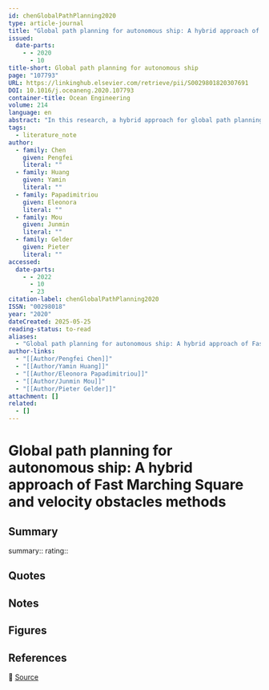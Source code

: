 ```yaml
---
id: chenGlobalPathPlanning2020
type: article-journal
title: "Global path planning for autonomous ship: A hybrid approach of Fast Marching Square and velocity obstacles methods"
issued:
  date-parts:
    - - 2020
      - 10
title-short: Global path planning for autonomous ship
page: "107793"
URL: https://linkinghub.elsevier.com/retrieve/pii/S0029801820307691
DOI: 10.1016/j.oceaneng.2020.107793
container-title: Ocean Engineering
volume: 214
language: en
abstract: "In this research, a hybrid approach for global path planning for Maritime Autonomous Surface Ship (MASS) is proposed, which generates the shortest path considering the collision risk and the proximity between path and obstacles. The collision risk concerning obstacles is obtained using Time-Varying Collision Risk (TCR) concept, taking into account the velocity constraint of the ship that can achieve during operation. The influence of proximity from obstacles is measured with the Fast Marching (FM) algorithm. A new cost function is proposed allowing to combine the influence of obstacle proximity and collision risk in the region. Finally, the Fast Marching Square algorithm is applied to generate the globally optimal path that can reach the pre-set destina­ tion. The contribution of this work is two-fold: 1) considering the velocity constraint of the own ship, together with its influences of collision risk into the global path planning stage of autonomous navigation. 2) measuring the collision risk induced by the obstacles from their comprehensive influences on the achievable velocity range using TCR concept, instead of numerical integration of risk measurement. The results of the case study indicate that the proposed approach can find an optimal path considering the collision risk and proximity from the obstacles."
tags:
  - literature_note
author:
  - family: Chen
    given: Pengfei
    literal: ""
  - family: Huang
    given: Yamin
    literal: ""
  - family: Papadimitriou
    given: Eleonora
    literal: ""
  - family: Mou
    given: Junmin
    literal: ""
  - family: Gelder
    given: Pieter
    literal: ""
accessed:
  date-parts:
    - - 2022
      - 10
      - 23
citation-label: chenGlobalPathPlanning2020
ISSN: "00298018"
year: "2020"
dateCreated: 2025-05-25
reading-status: to-read
aliases:
  - "Global path planning for autonomous ship: A hybrid approach of Fast Marching Square and velocity obstacles methods"
author-links:
  - "[[Author/Pengfei Chen]]"
  - "[[Author/Yamin Huang]]"
  - "[[Author/Eleonora Papadimitriou]]"
  - "[[Author/Junmin Mou]]"
  - "[[Author/Pieter Gelder]]"
attachment: []
related:
  - []
---
```


# Global path planning for autonomous ship: A hybrid approach of Fast Marching Square and velocity obstacles methods

## Summary
summary::
rating::

## Quotes

## Notes

## Figures

## References

🔗 [Source](https://linkinghub.elsevier.com/retrieve/pii/S0029801820307691)


